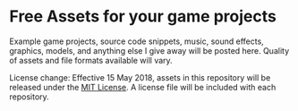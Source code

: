 # Free Assets for your game projects

Example game projects, source code snippets, music, sound effects, graphics, models, and anything else I give away will be posted here. Quality of assets and file formats available will vary.

License change: Effective 15 May 2018, assets in this repository will be released under the [MIT License](https://opensource.org/licenses/MIT). A license file will be included with each repository.
